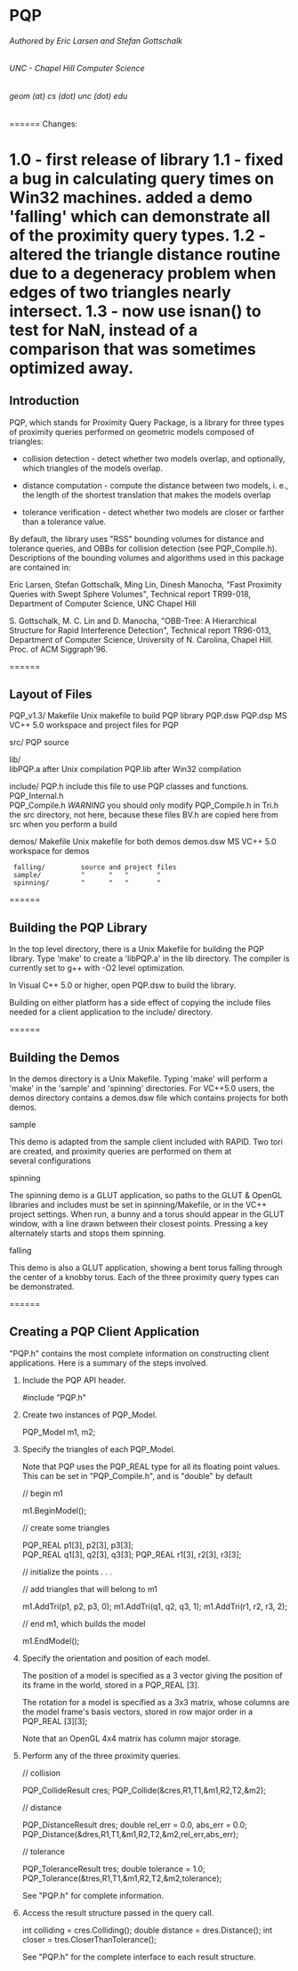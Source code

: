 # PQP
###### Authored by Eric Larsen and Stefan Gottschalk
###### UNC - Chapel Hill Computer Science
###### geom (at) cs (dot) unc (dot) edu

======
Changes:

1.0   - first release of library 
1.1   - fixed a bug in calculating query times on Win32 machines.
        added a demo 'falling' which can demonstrate all of the proximity 
        query types. 
1.2   - altered the triangle distance routine due to a degeneracy problem 
        when edges of two triangles nearly intersect.
1.3   - now use isnan() to test for NaN, instead of a comparison that was
	sometimes optimized away.
======
## Introduction

 PQP, which stands for Proximity Query Package, is a library for three
 types of proximity queries performed on geometric models composed of
 triangles:

   * collision detection - detect whether two models overlap, and
                           optionally, which triangles of the models
                           overlap.

   * distance computation - compute the distance between two models, 
                            i. e., the length of the shortest translation
                            that makes the models overlap

   * tolerance verification - detect whether two models are closer or
                              farther than a tolerance value.

 By default, the library uses "RSS" bounding volumes for distance and
 tolerance queries, and OBBs for collision detection (see PQP_Compile.h).
 Descriptions of the bounding volumes and algorithms used in this package 
 are contained in:

   Eric Larsen, Stefan Gottschalk, Ming Lin, Dinesh Manocha,
   "Fast Proximity Queries with Swept Sphere Volumes", 
   Technical report TR99-018, Department of Computer Science, 
   UNC Chapel Hill 

   S. Gottschalk, M. C. Lin and D. Manocha,
   "OBB-Tree: A Hierarchical Structure for Rapid Interference Detection",
   Technical report TR96-013, Department of Computer Science, University
   of N. Carolina, Chapel Hill.
   Proc. of ACM Siggraph'96.

======
## Layout of Files

 PQP_v1.3/
   Makefile           Unix makefile to build PQP library
   PQP.dsw PQP.dsp    MS VC++ 5.0 workspace and project files for PQP

   src/
     PQP source

   lib/             
     libPQP.a         after Unix compilation
     PQP.lib          after Win32 compilation

   include/
     PQP.h            include this file to use PQP classes and functions.
     PQP_Internal.h   
     PQP_Compile.h    *WARNING* you should only modify PQP_Compile.h in
     Tri.h            the src directory, not here, because these files
     BV.h             are copied here from src when you perform a build
                     
   demos/
     Makefile         Unix makefile for both demos
     demos.dsw        MS VC++ 5.0 workspace for demos
 
     falling/         source and project files
     sample/          "      "   "       "
     spinning/        "      "   "       "

======
## Building the PQP Library

 In the top level directory, there is a Unix Makefile for building the PQP
 library.  Type 'make' to create a 'libPQP.a' in the lib directory.
 The compiler is currently set to g++ with -O2 level optimization. 

 In Visual C++ 5.0 or higher, open PQP.dsw to build the library.

 Building on either platform has a side effect of copying the include
 files needed for a client application to the include/ directory.  

======
## Building the Demos

 In the demos directory is a Unix Makefile.  Typing 'make' will perform a
 'make' in the 'sample' and 'spinning' directories.  For VC++5.0
 users, the demos directory contains a demos.dsw file which contains
 projects for both demos.

   sample

   This demo is adapted from the sample client included with RAPID.  Two 
   tori are created, and proximity queries are performed on them at  
   several configurations

   spinning

   The spinning demo is a GLUT application, so paths to the GLUT & OpenGL
   libraries and includes must be set in spinning/Makefile, or in the 
   VC++ project settings. When run, a bunny and a torus should appear in
   the GLUT window, with a line drawn between their closest points.
   Pressing a key alternately starts and stops them spinning.

   falling

   This demo is also a GLUT application, showing a bent torus
   falling through the center of a knobby torus.  Each of the three 
   proximity query types can be demonstrated.

======
## Creating a PQP Client Application

 "PQP.h" contains the most complete information on constructing client
 applications.  Here is a summary of the steps involved.

 1. Include the PQP API header.
 
    #include "PQP.h"

 2. Create two instances of PQP_Model.

    PQP_Model m1, m2;

 3. Specify the triangles of each PQP_Model.

    Note that PQP uses the PQP_REAL type for all its floating point 
    values. This can be set in "PQP_Compile.h", and is "double" by 
    default

    // begin m1

    m1.BeginModel();

    // create some triangles

    PQP_REAL p1[3], p2[3], p3[3];  
    PQP_REAL q1[3], q2[3], q3[3];
    PQP_REAL r1[3], r2[3], r3[3];

    // initialize the points
     .
     . 
     .  

    // add triangles that will belong to m1
 
    m1.AddTri(p1, p2, p3, 0);
    m1.AddTri(q1, q2, q3, 1);
    m1.AddTri(r1, r2, r3, 2);
 
    // end m1, which builds the model

    m1.EndModel();

 4. Specify the orientation and position of each model.

    The position of a model is specified as a 3 vector giving the
    position of its frame in the world, stored in a PQP_REAL [3]. 

    The rotation for a model is specified as a 3x3 matrix, whose columns
    are the model frame's basis vectors, stored in row major order in
    a PQP_REAL [3][3];

    Note that an OpenGL 4x4 matrix has column major storage.

 5. Perform any of the three proximity queries.

    // collision

    PQP_CollideResult cres;
    PQP_Collide(&cres,R1,T1,&m1,R2,T2,&m2);

    // distance

    PQP_DistanceResult dres;
    double rel_err = 0.0, abs_err = 0.0;
    PQP_Distance(&dres,R1,T1,&m1,R2,T2,&m2,rel_err,abs_err);

    // tolerance
 
    PQP_ToleranceResult tres;
    double tolerance = 1.0;
    PQP_Tolerance(&tres,R1,T1,&m1,R2,T2,&m2,tolerance);

    See "PQP.h" for complete information.

 6. Access the result structure passed in the query call.

    int colliding = cres.Colliding();
    double distance = dres.Distance();
    int closer = tres.CloserThanTolerance();

    See "PQP.h" for the complete interface to each result structure.
